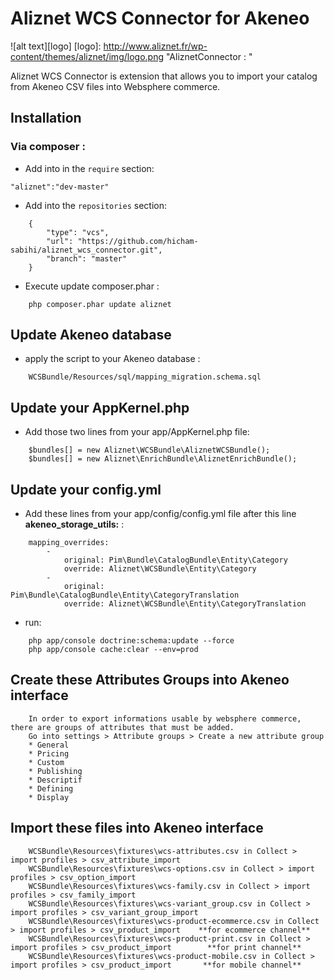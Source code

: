 # Aliznet WCS Connector for Akeneo

![alt text][logo]
[logo]: http://www.aliznet.fr/wp-content/themes/aliznet/img/logo.png "AliznetConnector : "

Aliznet WCS Connector is extension that allows you to import your catalog from Akeneo CSV files into Websphere commerce.

## Installation

### Via composer : 

- Add into in the `require` section:

`"aliznet":"dev-master"`

- Add into the `repositories` section:
```
	{
        "type": "vcs",
        "url": "https://github.com/hicham-sabihi/aliznet_wcs_connector.git",
        "branch": "master"
    }
```

- Execute update composer.phar :
```
	php composer.phar update aliznet
```

## Update Akeneo database

- apply the script to your Akeneo database :
```
	WCSBundle/Resources/sql/mapping_migration.schema.sql
```

## Update your AppKernel.php

- Add those two lines from your app/AppKernel.php file:
```
	$bundles[] = new Aliznet\WCSBundle\AliznetWCSBundle();
	$bundles[] = new Aliznet\EnrichBundle\AliznetEnrichBundle();
```

## Update your config.yml

- Add these lines from your app/config/config.yml file after this line **akeneo_storage_utils:** :
```
	mapping_overrides:
		-
			original: Pim\Bundle\CatalogBundle\Entity\Category
			override: Aliznet\WCSBundle\Entity\Category
		-
			original: Pim\Bundle\CatalogBundle\Entity\CategoryTranslation
			override: Aliznet\WCSBundle\Entity\CategoryTranslation
```

- run:
```
	php app/console doctrine:schema:update --force
	php app/console cache:clear --env=prod
```

## Create these Attributes Groups into Akeneo interface
```    
    In order to export informations usable by websphere commerce, there are groups of attributes that must be added. 
	Go into settings > Attribute groups > Create a new attribute group
	* General
	* Pricing
	* Custom
	* Publishing
	* Descriptif
	* Defining
	* Display
```

## Import these files into Akeneo interface
``` 
 	WCSBundle\Resources\fixtures\wcs-attributes.csv in Collect > import profiles > csv_attribute_import
	WCSBundle\Resources\fixtures\wcs-options.csv in Collect > import profiles > csv_option_import
	WCSBundle\Resources\fixtures\wcs-family.csv in Collect > import profiles > csv_family_import
 	WCSBundle\Resources\fixtures\wcs-variant_group.csv in Collect > import profiles > csv_variant_group_import
 	WCSBundle\Resources\fixtures\wcs-product-ecommerce.csv in Collect > import profiles > csv_product_import	**for ecommerce channel**
 	WCSBundle\Resources\fixtures\wcs-product-print.csv in Collect > import profiles > csv_product_import	    **for print channel**
 	WCSBundle\Resources\fixtures\wcs-product-mobile.csv in Collect > import profiles > csv_product_import	    **for mobile channel**
```
